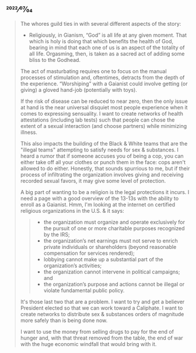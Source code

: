 ## 2022⁄07⁄04

> The whores guild ties in with several different aspects of the story:
>
> * Religiously, in Gianism, “God” is all life at any given moment. That which is holy is doing that which benefits the health of God, bearing in mind that each one of us is an aspect of the totality of all life. Orgasming, then, is taken as a sacred act of adding some bliss to the Godhead.
>
> The act of masturbating requires one to focus on the manual processes of stimulation and, oftentimes, detracts from the depth of the experience. “Worshiping” with a Gaianist could involve getting (or giving) a gloved hand-job (potentially with toys).
>
> If the risk of disease can be reduced to near zero, then the only issue at hand is the near universal disquiet most people experience when it comes to expressing sensuality. I want to create networks of health attestations (including lab tests) such that people can chose the extent of a sexual interaction (and choose partners) while minimizing illness.
>
> This also impacts the building of the Black & White teams that are the "illegal teams" attempting to satisfy needs for sex & substances. I heard a rumor that if someone accuses you of being a cop, you can either take off all your clothes or punch them in the face: cops aren't allowed to do either. Honestly, that sounds spurrious to me, but if their process of infiltrating the organization involves giving and receiving recorded sexual favors, it may give some level of protection.
>
> A big part of wanting to be a religion is the legal protections it incurs. I need a page with a good overview of the 13-13s with the ability to enroll as a Gaianist. Hmm, I'm looking at the internet on certified religious organizations in the U.S. & it says:
>
> > * the organization must organize and operate exclusively for the pursuit of one or more charitable purposes recognized by the IRS;
> > * the organization’s net earnings must not serve to enrich private individuals or shareholders (beyond reasonable compensation for services rendered);
> > * lobbying cannot make up a substantial part of the organization’s activities;
> > * the organization cannot intervene in political campaigns; and
> > * the organization’s purpose and actions cannot be illegal or violate fundamental public policy.
>
> It's those last two that are a problem. I want to try and get a believer President elected so that we can work toward a Caliphate. I want to create networks to distribute sex & substances orders of magnitude more safely than is being done now.
>
> I want to use the money from selling drugs to pay for the end of hunger and, with that threat removed from the table, the end of war with the huge economic windfall that would bring with it.
